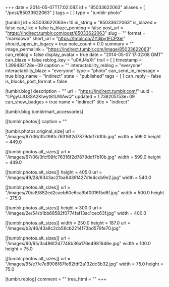 +++
date = 2014-05-07T17:02:08Z
id = "85033622063"
aliases = [ "/post/85033622063" ]
tags = [ ]
type = "tumblr-photo"

[tumblr]
id = 8.5033622063e+10
id_string = "85033622063"
is_blazed = false
can_like = false
is_blaze_pending = false
post_url = "https://indirect.tumblr.com/post/85033622063"
slug = ""
format = "markdown"
short_url = "https://tmblr.co/ZY3jby1FCPXel"
should_open_in_legacy = true
note_count = 0.0
summary = ""
image_permalink = "https://indirect.tumblr.com/image/85033622063"
can_reblog = false
display_avatar = true
date = "2014-05-07 17:02:08 GMT"
can_blaze = false
reblog_key = "u0AJ4sXt"
trail = [ ]
timestamp = 1.399482128e+09
caption = ""
interactability_reblog = "everyone"
interactability_blaze = "everyone"
type = "photo"
can_send_in_message = true
blog_name = "indirect"
state = "published"
tags = [ ]
can_reply = false
is_blocks_post_format = false

[tumblr.blog]
description = ""
url = "https://indirect.tumblr.com/"
uuid = "t:PgyUJU3SA2Klwyt81UWAwQ"
updated = 1.738205153e+09
can_show_badges = true
name = "indirect"
title = "indirect"

[tumblr.blog.tumblrmart_accessories]

[[tumblr.photos]]
caption = ""

[tumblr.photos.original_size]
url = "/images/67/06/3fcf98fc76316f2d7879ddf7b10b.jpg"
width = 599.0
height = 449.0

[[tumblr.photos.alt_sizes]]
url = "/images/67/06/3fcf98fc76316f2d7879ddf7b10b.jpg"
width = 599.0
height = 449.0

[[tumblr.photos.alt_sizes]]
height = 405.0
url = "/images/49/28/6343ac21ba6439f427c1e4ccb9e2.jpg"
width = 540.0

[[tumblr.photos.alt_sizes]]
url = "/images/70/c8/882ed2caeb60e6ca9bf0016f5d6f.jpg"
width = 500.0
height = 375.0

[[tumblr.photos.alt_sizes]]
height = 300.0
url = "/images/2e/54/b1bb68582f0774faf13ac1cec63f.jpg"
width = 400.0

[[tumblr.photos.alt_sizes]]
width = 250.0
height = 187.0
url = "/images/b3/46/43a8c2cb56cb2214f73bd579fe70.jpg"

[[tumblr.photos.alt_sizes]]
url = "/images/60/95/3a486f2d7748b36a176e4981646e.jpg"
width = 100.0
height = 75.0

[[tumblr.photos.alt_sizes]]
url = "/images/95/e7/e7e8906f87fe62fdf2a132dc3b32.jpg"
width = 75.0
height = 75.0

[tumblr.reblog]
comment = ""
tree_html = ""
+++
